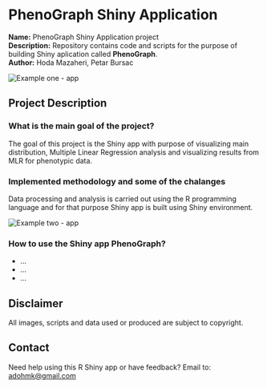 # PhenoGraph Shiny Application

**Name:** PhenoGraph Shiny Application project  
**Description:** Repository contains code and scripts for the purpose of building Shiny aplication called **PhenoGraph**.         
**Author:** Hoda Mazaheri, Petar Bursac


![Example one - app](www/img1.jpg)


## Project Description

### What is the main goal of the project?

The goal of this project is the Shiny app with purpose of visualizing main distribution, Multiple Linear Regression analysis and visualizing results from MLR for phenotypic data.


### Implemented methodology and some of the chalanges

Data processing and analysis is carried out using the R programming language and for that purpose Shiny app is built using Shiny environment.

![Example two - app](www/img2.jpg)


### How to use the Shiny app PhenoGraph?

- ...
- ...
- ...


## Disclaimer

All images, scripts and data used or produced are subject to copyright.

## Contact

Need help using this R Shiny app or have feedback? Email to:
<adohmk@gmail.com>
